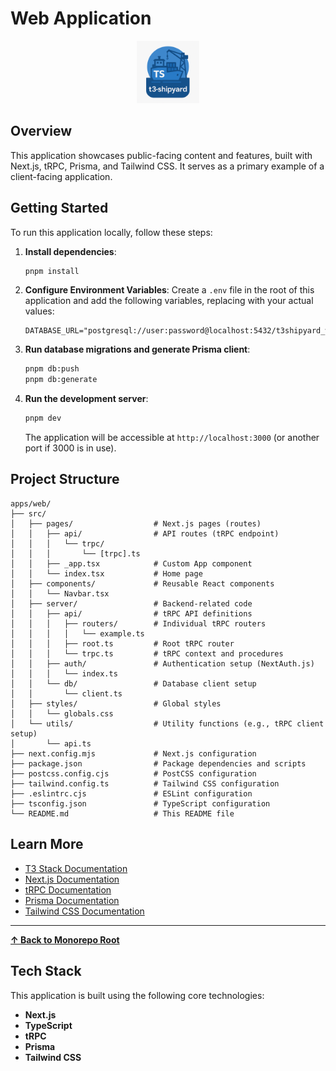 # Web Application

<p align="center">
  <img src="../../t3-shipyard-image.png" alt="t3-shipyard logo" width="100"/>
</p>

## Overview

This application showcases public-facing content and features, built with Next.js, tRPC, Prisma, and Tailwind CSS. It serves as a primary example of a client-facing application.

## Getting Started

To run this application locally, follow these steps:

1. **Install dependencies**:

   ```bash
   pnpm install
   ```

2. **Configure Environment Variables**: Create a `.env` file in the root of this application and add the following variables, replacing with your actual values:

   ```
   DATABASE_URL="postgresql://user:password@localhost:5432/t3shipyard_web"
   ```

3. **Run database migrations and generate Prisma client**:

   ```bash
   pnpm db:push
   pnpm db:generate
   ```

4. **Run the development server**:

   ```bash
   pnpm dev
   ```

   The application will be accessible at `http://localhost:3000` (or another port if 3000 is in use).

## Project Structure

```
apps/web/
├── src/
│   ├── pages/                  # Next.js pages (routes)
│   │   ├── api/                # API routes (tRPC endpoint)
│   │   │   └── trpc/
│   │   │       └── [trpc].ts
│   │   ├── _app.tsx            # Custom App component
│   │   └── index.tsx           # Home page
│   ├── components/             # Reusable React components
│   │   └── Navbar.tsx
│   ├── server/                 # Backend-related code
│   │   ├── api/                # tRPC API definitions
│   │   │   ├── routers/        # Individual tRPC routers
│   │   │   │   └── example.ts
│   │   │   ├── root.ts         # Root tRPC router
│   │   │   └── trpc.ts         # tRPC context and procedures
│   │   ├── auth/               # Authentication setup (NextAuth.js)
│   │   │   └── index.ts
│   │   └── db/                 # Database client setup
│   │       └── client.ts
│   ├── styles/                 # Global styles
│   │   └── globals.css
│   └── utils/                  # Utility functions (e.g., tRPC client setup)
│       └── api.ts
├── next.config.mjs             # Next.js configuration
├── package.json                # Package dependencies and scripts
├── postcss.config.cjs          # PostCSS configuration
├── tailwind.config.ts          # Tailwind CSS configuration
├── .eslintrc.cjs               # ESLint configuration
├── tsconfig.json               # TypeScript configuration
└── README.md                   # This README file
```

## Learn More

- [T3 Stack Documentation](https://create.t3.gg/)
- [Next.js Documentation](https://nextjs.org/docs)
- [tRPC Documentation](https://trpc.io/docs)
- [Prisma Documentation](https://www.prisma.io/docs)
- [Tailwind CSS Documentation](https://tailwindcss.com/docs)

---

**[&#8593; Back to Monorepo Root](https://github.com/dunamismax/t3-shipyard?tab=readme-ov-file#projects-overview)**

## Tech Stack

This application is built using the following core technologies:

- **Next.js**
- **TypeScript**
- **tRPC**
- **Prisma**
- **Tailwind CSS**

